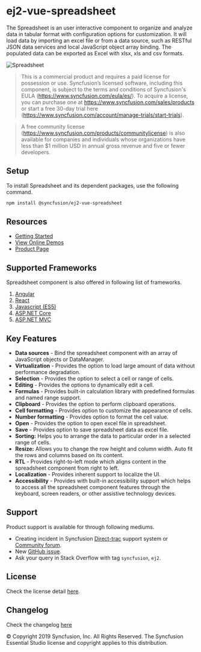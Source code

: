 # ej2-vue-spreadsheet

The Spreadsheet is an user interactive component to organize and analyze data in tabular format with configuration options for customization. It will load data by importing an excel file or from a data source, such as RESTful JSON data services and local JavaScript object array binding. The populated data can be exported as Excel with xlsx, xls and csv formats.

![Spreadsheet](https://ej2.syncfusion.com/products/images/spreadsheet/readme.gif)

> This is a commercial product and requires a paid license for possession or use. Syncfusion’s licensed software, including this component, is subject to the terms and conditions of Syncfusion's EULA (https://www.syncfusion.com/eula/es/). To acquire a license, you can purchase one at https://www.syncfusion.com/sales/products or start a free 30-day trial here (https://www.syncfusion.com/account/manage-trials/start-trials).

> A free community license (https://www.syncfusion.com/products/communitylicense) is also available for companies and individuals whose organizations have less than $1 million USD in annual gross revenue and five or fewer developers.

## Setup

To install Spreadsheet and its dependent packages, use the following command.

```sh
npm install @syncfusion/ej2-vue-spreadsheet
```

## Resources

* [Getting Started](https://ej2.syncfusion.com/vue/documentation/spreadsheet/getting-started?lang=typescript&utm_source=npm&utm_campaign=spreadsheet)
* [View Online Demos](https://ej2.syncfusion.com/vue/demos/?utm_source=npm&utm_campaign=spreadsheet#/material/spreadsheet/default)
* [Product Page](https://www.syncfusion.com/vue-ui-components/vue-spreadsheet)

## Supported Frameworks

Spreadsheet component is also offered in following list of frameworks.

1. [Angular](https://github.com/syncfusion/ej2-angular-ui-components/tree/master/components/spreadsheet)
2. [React](https://github.com/syncfusion/ej2-react-ui-components/tree/master/components/spreadsheet)
3. [Javascript (ES5)](https://www.syncfusion.com/javascript-ui-controls/js-spreadsheet)
4. [ASP.NET Core](https://www.syncfusion.com/aspnet-core-ui-controls/spreadsheet)
5. [ASP.NET MVC](https://www.syncfusion.com/aspnet-mvc-ui-controls/spreadsheet)

## Key Features

- **Data sources** - Bind the spreadsheet component with an array of JavaScript objects or DataManager.
- **Virtualization** - Provides the option to load large amount of data without performance degradation.
- **Selection** - Provides the option to select a cell or range of cells.
- **Editing** -  Provides the options to dynamically edit a cell.
- **Formulas** - Provides built-in calculation library with predefined formulas and named range support.
- **Clipboard** - Provides the option to perform clipboard operations.
- **Cell formatting** - Provides option to customize the appearance of cells.
- **Number formatting** - Provides option to format the cell value.
- **Open** - Provides the option to open excel file in spreadsheet.
- **Save** - Provides option to save spreadsheet data as excel file.
- **Sorting:** Helps you to arrange the data to particular order in a selected range of cells.
- **Resize:** Allows you to change the row height and column width. Auto fit the rows and columns based on its content.
- **RTL** - Provides right-to-left mode which aligns content in the spreadsheet component from right to left.
- **Localization** - Provides inherent support to localize the UI.
- **Accessibility** - Provides with built-in accessibility support which helps to access all the spreadsheet component features through the keyboard, screen readers, or other assistive technology devices.

## Support

Product support is available for through following mediums.

* Creating incident in Syncfusion [Direct-trac](https://www.syncfusion.com/support/directtrac/incidents?utm_source=npm&utm_campaign=spreadsheet) support system or [Community forum](https://www.syncfusion.com/forums/essential-js2?utm_source=npm&utm_campaign=spreadsheet).
* New [GitHub issue](https://github.com/syncfusion/ej2-vue-ui-components/issues/new).
* Ask your query in Stack Overflow with tag `syncfusion`, `ej2`.

## License

Check the license detail [here](https://github.com/syncfusion/ej2-javascript-ui-controls/blob/master/license?utm_source=npm&utm_campaign=spreadsheet).

## Changelog

Check the changelog [here](https://github.com/syncfusion/ej2-vue-ui-components/blob/master/components/spreadsheet/CHANGELOG.md?utm_source=npm&utm_campaign=spreadsheet)

&copy; Copyright 2019 Syncfusion, Inc. All Rights Reserved. The Syncfusion Essential Studio license and copyright applies to this distribution.